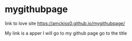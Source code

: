 # mygithubpage

link to love site https://amckiss0.github.io/mygithubpage/

My link is a apper I will go to my github page go to the title
